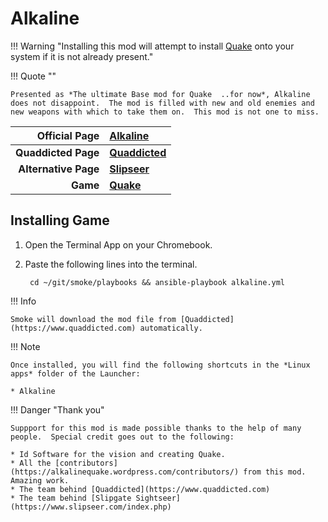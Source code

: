 # Alkaline

!!! Warning "Installing this mod will attempt to install [Quake](quake.md) onto your system if it is not already present."

!!! Quote ""

    Presented as *The ultimate Base mod for Quake  ..for now*, Alkaline does not disappoint.  The mod is filled with new and old enemies and new weapons with which to take them on.  This mod is not one to miss.

| Official Page | [Alkaline](https://alkalinequake.wordpress.com/) |
|--:|:--|
| **Quaddicted Page** | **[Quaddicted](https://www.quaddicted.com/reviews/alkaline1.1.html)** |
| **Alternative Page** | **[Slipseer](https://www.slipseer.com/index.php?resources/alkaline.62/)**
| **Game** | **[Quake](quake.md)** |

## Installing Game
1. Open the Terminal App on your Chromebook.
1. Paste the following lines into the terminal.

        cd ~/git/smoke/playbooks && ansible-playbook alkaline.yml

!!! Info

    Smoke will download the mod file from [Quaddicted](https://www.quaddicted.com) automatically.

!!! Note

    Once installed, you will find the following shortcuts in the *Linux apps* folder of the Launcher:
    
    * Alkaline

!!! Danger "Thank you"

    Suppport for this mod is made possible thanks to the help of many people.  Special credit goes out to the following:
    
    * Id Software for the vision and creating Quake.
    * All the [contributors](https://alkalinequake.wordpress.com/contributors/) from this mod.  Amazing work.
    * The team behind [Quaddicted](https://www.quaddicted.com)
    * The team behind [Slipgate Sightseer](https://www.slipseer.com/index.php)

